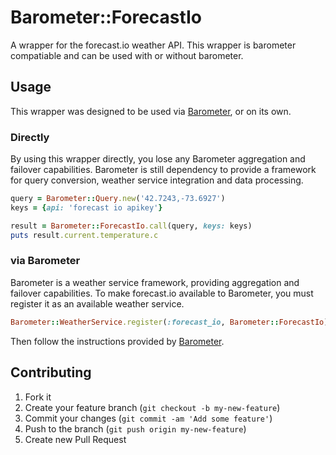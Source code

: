 # Barometer::ForecastIo

A wrapper for the forecast.io weather API. This wrapper is
barometer compatiable and can be used with or without barometer.

## Usage

This wrapper was designed to be used via [Barometer](https://github.com/attack/barometer), or on its own.

### Directly

By using this wrapper directly, you lose any Barometer aggregation and
failover capabilities. Barometer is still dependency to provide a
framework for query conversion, weather service integration and data
processing.

```ruby
query = Barometer::Query.new('42.7243,-73.6927')
keys = {api: 'forecast io apikey'}

result = Barometer::ForecastIo.call(query, keys: keys)
puts result.current.temperature.c
```

### via Barometer

Barometer is a weather service framework, providing aggregation and failover
capabilities. To make forecast.io available to Barometer, you must register
it as an available weather service.

```ruby
Barometer::WeatherService.register(:forecast_io, Barometer::ForecastIo)
```

Then follow the instructions provided by [Barometer](https://github.com/attack/barometer).

## Contributing

1. Fork it
2. Create your feature branch (`git checkout -b my-new-feature`)
3. Commit your changes (`git commit -am 'Add some feature'`)
4. Push to the branch (`git push origin my-new-feature`)
5. Create new Pull Request
